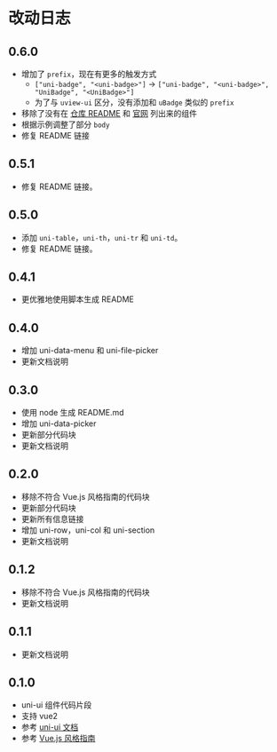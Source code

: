 # 改动日志

## 0.6.0

- 增加了 `prefix`，现在有更多的触发方式
  - `["uni-badge", "<uni-badge>"]` -> `["uni-badge", "<uni-badge>", "UniBadge", "<UniBadge>"]`
  - 为了与 `uview-ui` 区分，没有添加和 `uBadge` 类似的 `prefix`
- 移除了没有在 [仓库 README](https://github.com/dcloudio/uni-ui) 和 [官网](https://uniapp.dcloud.io/component/uniui/uni-ui) 列出来的组件
- 根据示例调整了部分 `body`
- 修复 README 链接

## 0.5.1

- 修复 README 链接。

## 0.5.0

- 添加 `uni-table`，`uni-th`，`uni-tr` 和 `uni-td`。
- 修复 README 链接。

## 0.4.1

- 更优雅地使用脚本生成 README

## 0.4.0

- 增加 uni-data-menu 和 uni-file-picker
- 更新文档说明

## 0.3.0

- 使用 node 生成 README.md
- 增加 uni-data-picker
- 更新部分代码块
- 更新文档说明

## 0.2.0

- 移除不符合 Vue.js 风格指南的代码块
- 更新部分代码块
- 更新所有信息链接
- 增加 uni-row，uni-col 和 uni-section
- 更新文档说明

## 0.1.2

- 移除不符合 Vue.js 风格指南的代码块
- 更新文档说明

## 0.1.1

- 更新文档说明

## 0.1.0

- uni-ui 组件代码片段
- 支持 vue2
- 参考 [uni-ui 文档](https://github.com/dcloudio/uni-ui#readme)
- 参考 [Vue.js 风格指南](https://cn.vuejs.org/v2/style-guide/index.html)
